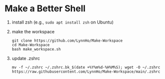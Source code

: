 # Make a Better Shell
1. install zsh (e.g., `sudo apt install zsh` on Ubuntu)
2. make the workspace

    ```console
    git clone https://github.com/LynnHo/Make-Workspace
    cd Make-Workspace
    bash make_workspace.sh
    ```
3. update .zshrc

    ```console
    mv -f ~/.zshrc ~/.zshrc.bk_$(date +%Y%m%d-%H%M%S); wget -O ~/.zshrc https://raw.githubusercontent.com/LynnHo/Make-Workspace/main/.zshrc
    ```
